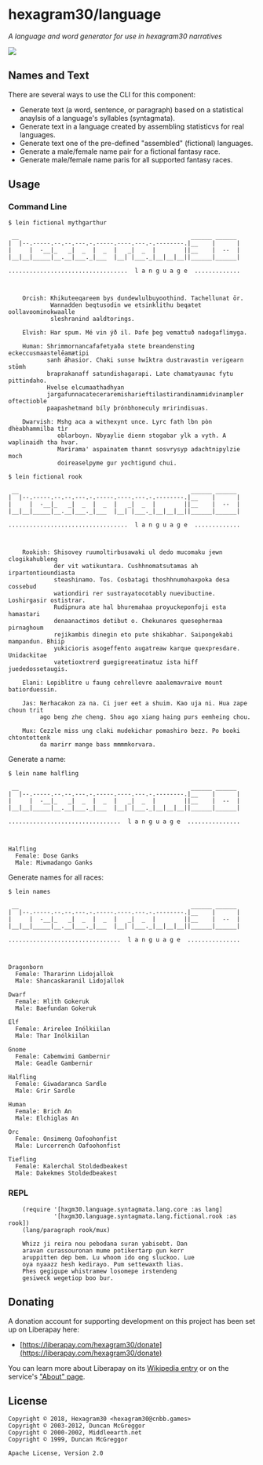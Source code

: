 # hexagram30/language

*A language and word generator for use in hexagram30 narratives*

[![][logo]][logo-large]


## Names and Text

There are several ways to use the CLI for this component:

* Generate text (a word, sentence, or paragraph) based on a statistical
  anaylsis of a language's syllables (syntagmata).
* Generate text in a language created by assembling statisticvs for real
  languages.
* Generate text one of the pre-defined "assembled" (fictional) languages.
* Generate a male/female name pair for a fictional fantasy race.
* Generate male/female name paris for all supported fantasy races.


## Usage


### Command Line

```
$ lein fictional mythgarthur

 __                                                 ______ ______
|  |--.-----.--.--.---.-.-----.----.---.-.--------.|__    |      |
|     |  -__|_   _|  _  |  _  |   _|  _  |        ||__    |  --  |
|__|__|_____|__.__|___._|___  |__| |___._|__|__|__||______|______|

..................................  l a n g u a g e  .............



    Orcish: Khikuteeqareem bys dundewlulbuyoothind. Tachellunat ör.
            Wannadden beqtusodin we etsinklithu beqatet oollavoominokwaalle
            sleshranind aaldtorings.

    Elvish: Har spum. Mé vin ýð il. Þafe þeg vemattuð nadogaflimyga.

    Human: Shrimmornancafafetyaða stete breandensting eckeccusmaastelēamætipi
           sanh ǣhasior. Chaki sunse hwīktra dustravastin verigearn stōmh
           braprakanaff satundishagarapi. Late chamatyaunac fytu pittindaho.
           Hvelse elcumaathadhyan
           jargafunnacateceraremisharieftilastirandinammidvinampler oftectioble
           paapashetmand bíly þrónbhoneculy mririndisuas.

    Dwarvish: Mshg aca a withexynt unce. Lyrc fath lbn pòn dhèabhammilba tìr
              oblarboyn. Nbyaylie dienn stogabar ylk a vyth. A waplinaidh tha hvar.
              Marirama' aspainatem thannt sosvrysyp adachtnipylzie moch
              doireaselpyme gur yochtigund chui.
```
```
$ lein fictional rook

 __                                                 ______ ______
|  |--.-----.--.--.---.-.-----.----.---.-.--------.|__    |      |
|     |  -__|_   _|  _  |  _  |   _|  _  |        ||__    |  --  |
|__|__|_____|__.__|___._|___  |__| |___._|__|__|__||______|______|

..................................  l a n g u a g e  .............



    Rookish: Shisovey ruumoltirbusawaki ul dedo mucomaku jewn clogikahubleng
             der vit watikuntara. Cushhnomatsutamas ah irpartontioundiasta
             steashinamo. Tos. Cosbatagi thoshhnumohaxpoka desa cossebud
             wationdiri rer sustrayatocotably nuevibuctine. Loshirgasir ostistrar.
             Rudipnura ate hal bhuremahaa proyuckeponfoji esta hamastari
             denaanactimos detibut o. Chekunares quesephermaa pirnaghoum
             rejikambis dinegin eto pute shikabhar. Saipongekabi mampandun. Bhiip
             yukicioris asogeffento augatreaw karque quexpresdare. Unidackitae
             vatetioxtrerd guegigreeatinatuz ista hiff juededossetaugis.

    Elani: Lopiblitre u faung cehrellevre aaalemavraive mount batiorduessin.

    Jas: Nerhacakon za na. Ci juer eet a shuim. Kao uja ni. Hua zape choun trit
         ago beng zhe cheng. Shou ago xiang haing purs eemheing chou.

    Mux: Cezzle miss ung claki mudekichar pomashiro bezz. Po booki chtontottenk
         da marirr mange bass mmmmkorvara.
```

Generate a name:

```
$ lein name halfling

 __                                                 ______ ______
|  |--.-----.--.--.---.-.-----.----.---.-.--------.|__    |      |
|     |  -__|_   _|  _  |  _  |   _|  _  |        ||__    |  --  |
|__|__|_____|__.__|___._|___  |__| |___._|__|__|__||______|______|

................................  l a n g u a g e  ...............



Halfling
  Female: Dose Ganks
  Male: Miwmadango Ganks

```

Generate names for all races:

```
$ lein names

 __                                                 ______ ______
|  |--.-----.--.--.---.-.-----.----.---.-.--------.|__    |      |
|     |  -__|_   _|  _  |  _  |   _|  _  |        ||__    |  --  |
|__|__|_____|__.__|___._|___  |__| |___._|__|__|__||______|______|

................................  l a n g u a g e  ...............



Dragonborn
  Female: Thararinn Lidojallok
  Male: Shancaskaranil Lidojallok

Dwarf
  Female: Hlith Gokeruk
  Male: Baefundan Gokeruk

Elf
  Female: Arirelee Inólkiilan
  Male: Thar Inólkiilan

Gnome
  Female: Cabemwimi Gambernir
  Male: Geadle Gambernir

Halfling
  Female: Giwadaranca Sardle
  Male: Grir Sardle

Human
  Female: Brich An
  Male: Elchiglas An

Orc
  Female: Onsimeng Oafoohonfist
  Male: Lurcorrench Oafoohonfist

Tiefling
  Female: Kalerchal Stoldedbeakest
  Male: Dakekmes Stoldedbeakest

```

### REPL

```
    (require '[hxgm30.language.syntagmata.lang.core :as lang]
             '[hxgm30.language.syntagmata.lang.fictional.rook :as rook])
    (lang/paragraph rook/mux)
```
```
    Whizz ji reira nou pebodana suran yabisebt. Dan
    aravan curassouronan mume potikertarp gun kerr
    aruppitten dep bem. Lu whoom ido ong sluckoo. Lue
    oya nyaazz hesh kedirayo. Pum settewaxth lias.
    Phes gegigupe whistramew losomepe irstendeng
    gesiweck wegetiop boo bur.
```


## Donating

A donation account for supporting development on this project has been set up
on Liberapay here:

* [https://liberapay.com/hexagram30/donate](https://liberapay.com/hexagram30/donate)

You can learn more about Liberapay on its [Wikipedia entry][libera-wiki] or on the
service's ["About" page][libera-about].

[libera-wiki]: https://en.wikipedia.org/wiki/Liberapay
[libera-about]: https://liberapay.com/about/


## License

```
Copyright © 2018, Hexagram30 <hexagram30@cnbb.games>
Copyright © 2003-2012, Duncan McGreggor
Copyright © 2000-2002, Middleearth.net
Copyright © 1999, Duncan McGreggor

Apache License, Version 2.0
```

<!-- Named page links below: /-->

[logo]: https://raw.githubusercontent.com/hexagram30/resources/master/branding/logo/h30-logo-2-long-with-text-x695.png
[logo-large]: https://raw.githubusercontent.com/hexagram30/resources/master/branding/logo/h30-logo-2-long-with-text-x3440.png
[map]: https://raw.githubusercontent.com/hexagram30/map/master/resources/planets/001-mercator-altitude-small.jpg
[map-large]: https://raw.githubusercontent.com/hexagram30/map/master/resources/planets/001-mercator-altitude.jpg
